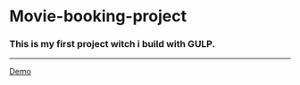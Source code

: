 # Movie-booking-project
### This is my first project witch i build with GULP.
_____________________________________________
[Demo](https://xt0perx.github.io/Movie-seat-booking/) 
